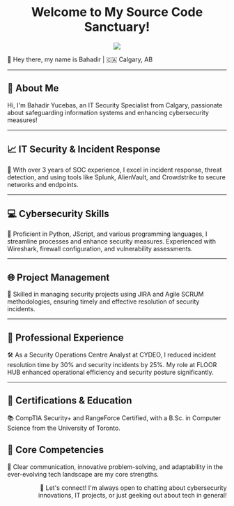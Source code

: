<h1 align="center">Welcome to My Source Code Sanctuary!</h1>

<p align="center">
  <a href="https://www.linkedin.com/in/bahadir-yucebas/" alt="LinkedIn">
    <img src="https://img.shields.io/badge/-Linkedin-6610F2?style=for-the-badge&logo=Linkedin&logoColor=FFFFFF&link=https://www.linkedin.com/in/devenes" />
  </a>
</p>

<p align="left">👋 Hey there, my name is Bahadir | 🇨🇦 Calgary, AB</p>

---

<h2 align="left">👋 About Me</h2>
<p align="left">Hi, I'm Bahadir Yucebas, an IT Security Specialist from Calgary, passionate about safeguarding information systems and enhancing cybersecurity measures!</p>

---


<h2 align="left">📈 IT Security & Incident Response</h2>
<p align="left">🚀 With over 3 years of SOC experience, I excel in incident response, threat detection, and using tools like Splunk, AlienVault, and Crowdstrike to secure networks and endpoints.</p>

---


<h2 align="left">💻 Cybersecurity Skills</h2>
<p align="left">🌟 Proficient in Python, JScript, and various programming languages, I streamline processes and enhance security measures. Experienced with Wireshark, firewall configuration, and vulnerability assessments.</p>

---


<h2 align="left">🌐 Project Management</h2>
<p align="left">🔧 Skilled in managing security projects using JIRA and Agile SCRUM methodologies, ensuring timely and effective resolution of security incidents.</p>

---


<h2 align="left">🏢 Professional Experience</h2>
<p align="left">🛠️ As a Security Operations Centre Analyst at CYDEO, I reduced incident resolution time by 30% and security incidents by 25%. My role at FLOOR HUB enhanced operational efficiency and security posture significantly.</p>

---


<h2 align="left">📜 Certifications & Education</h2>
<p align="left">📚 CompTIA Security+ and RangeForce Certified, with a B.Sc. in Computer Science from the University of Toronto.</p>


<h2 align="left">🌟 Core Competencies</h2>
<p align="left">🤝 Clear communication, innovative problem-solving, and adaptability in the ever-evolving tech landscape are my core strengths.</p>
<p align="right">🤗 Let's connect! I'm always open to chatting about cybersecurity innovations, IT projects, or just geeking out about tech in general!</p>
